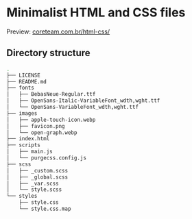 # Minimalist HTML and CSS files

Preview: [coreteam.com.br/html-css/](https://coreteam.com.br/html-css/)  

## Directory structure

```bash
.
├── LICENSE
├── README.md
├── fonts
│   ├── BebasNeue-Regular.ttf
│   ├── OpenSans-Italic-VariableFont_wdth,wght.ttf
│   └── OpenSans-VariableFont_wdth,wght.ttf
├── images
│   ├── apple-touch-icon.webp
│   ├── favicon.png
│   └── open-graph.webp
├── index.html
├── scripts
│   ├── main.js
│   └── purgecss.config.js
├── scss
│   ├── _custom.scss
│   ├── _global.scss
│   ├── _var.scss
│   └── style.scss
└── styles
    ├── style.css
    └── style.css.map
```

